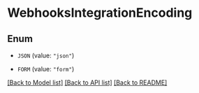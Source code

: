 # WebhooksIntegrationEncoding

## Enum


* `JSON` (value: `"json"`)

* `FORM` (value: `"form"`)


[[Back to Model list]](../README.md#documentation-for-models) [[Back to API list]](../README.md#documentation-for-api-endpoints) [[Back to README]](../README.md)


